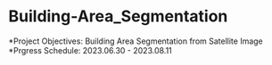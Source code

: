 # Building-Area_Segmentation

*Project Objectives: Building Area Segmentation from Satellite Image <Br>
*Prgress Schedule: 2023.06.30 - 2023.08.11
